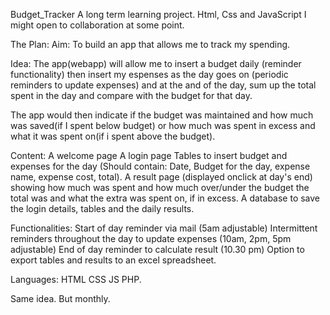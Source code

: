 Budget_Tracker
A long term learning project. Html, Css and JavaScript I might open to collaboration at some point.

The Plan: Aim: To build an app that allows me to track my spending.

Idea: The app(webapp) will allow me to insert a budget daily (reminder functionality) then insert my espenses as the day goes on (periodic reminders to update expenses) and at the and of the day, sum up the total spent in the day and compare with the budget for that day.

The app would then indicate if the budget was maintained and how much was saved(if I spent below budget) or how much was spent in excess and what it was spent on(if i spent above the budget).

Content: A welcome page A login page Tables to insert budget and expenses for the day (Should contain: Date, Budget for the day, expense name, expense cost, total). A result page (displayed onclick at day's end) showing how much was spent and how much over/under the budget the total was and what the extra was spent on, if in excess. A database to save the login details, tables and the daily results.

Functionalities: Start of day reminder via mail (5am adjustable) Intermittent reminders throughout the day to update expenses (10am, 2pm, 5pm adjustable) End of day reminder to calculate result (10.30 pm) Option to export tables and results to an excel spreadsheet.

Languages: HTML CSS JS PHP.

Same idea. But monthly.